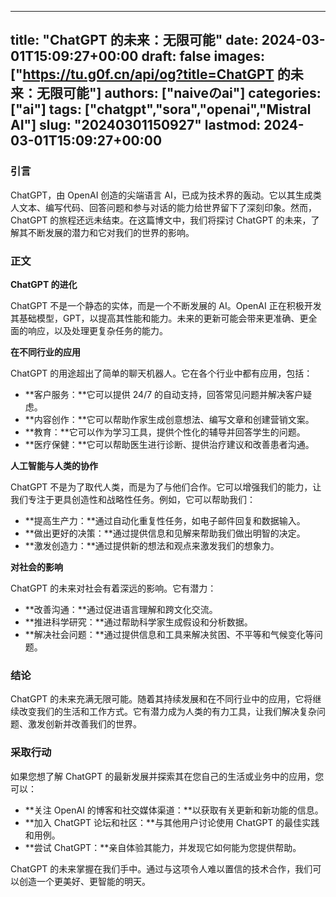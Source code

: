 
---
title: "ChatGPT 的未来：无限可能"
date: 2024-03-01T15:09:27+00:00
draft: false
images: ["https://tu.g0f.cn/api/og?title=ChatGPT 的未来：无限可能"]
authors: ["naiveのai"]
categories: ["ai"]
tags: ["chatgpt","sora","openai","Mistral AI"]
slug: "20240301150927"
lastmod: 2024-03-01T15:09:27+00:00
---
### 引言

ChatGPT，由 OpenAI 创造的尖端语言 AI，已成为技术界的轰动。它以其生成类人文本、编写代码、回答问题和参与对话的能力给世界留下了深刻印象。然而，ChatGPT 的旅程还远未结束。在这篇博文中，我们将探讨 ChatGPT 的未来，了解其不断发展的潜力和它对我们的世界的影响。

### 正文

**ChatGPT 的进化**

ChatGPT 不是一个静态的实体，而是一个不断发展的 AI。OpenAI 正在积极开发其基础模型，GPT，以提高其性能和能力。未来的更新可能会带来更准确、更全面的响应，以及处理更复杂任务的能力。

**在不同行业的应用**

ChatGPT 的用途超出了简单的聊天机器人。它在各个行业中都有应用，包括：

* **客户服务：**它可以提供 24/7 的自动支持，回答常见问题并解决客户疑虑。
* **内容创作：**它可以帮助作家生成创意想法、编写文章和创建营销文案。
* **教育：**它可以作为学习工具，提供个性化的辅导并回答学生的问题。
* **医疗保健：**它可以帮助医生进行诊断、提供治疗建议和改善患者沟通。

**人工智能与人类的协作**

ChatGPT 不是为了取代人类，而是为了与他们合作。它可以增强我们的能力，让我们专注于更具创造性和战略性任务。例如，它可以帮助我们：

* **提高生产力：**通过自动化重复性任务，如电子邮件回复和数据输入。
* **做出更好的决策：**通过提供信息和见解来帮助我们做出明智的决定。
* **激发创造力：**通过提供新的想法和观点来激发我们的想象力。

**对社会的影响**

ChatGPT 的未来对社会有着深远的影响。它有潜力：

* **改善沟通：**通过促进语言理解和跨文化交流。
* **推进科学研究：**通过帮助科学家生成假设和分析数据。
* **解决社会问题：**通过提供信息和工具来解决贫困、不平等和气候变化等问题。

### 结论

ChatGPT 的未来充满无限可能。随着其持续发展和在不同行业中的应用，它将继续改变我们的生活和工作方式。它有潜力成为人类的有力工具，让我们解决复杂问题、激发创新并改善我们的世界。

### 采取行动

如果您想了解 ChatGPT 的最新发展并探索其在您自己的生活或业务中的应用，您可以：

* **关注 OpenAI 的博客和社交媒体渠道：**以获取有关更新和新功能的信息。
* **加入 ChatGPT 论坛和社区：**与其他用户讨论使用 ChatGPT 的最佳实践和用例。
* **尝试 ChatGPT：**亲自体验其能力，并发现它如何能为您提供帮助。

ChatGPT 的未来掌握在我们手中。通过与这项令人难以置信的技术合作，我们可以创造一个更美好、更智能的明天。